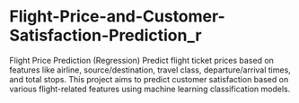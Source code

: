 # Flight-Price-and-Customer-Satisfaction-Prediction_r
Flight Price Prediction (Regression) Predict flight ticket prices based on features like airline, source/destination, travel class, departure/arrival times, and total stops. This project aims to predict customer satisfaction based on various flight-related features using machine learning classification models. 
